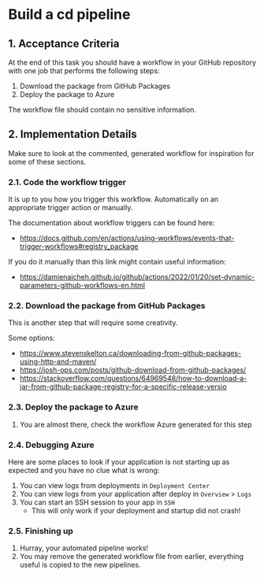 # Build a cd pipeline

## 1. Acceptance Criteria

At the end of this task you should have a workflow in your GitHub repository with one job that performs the following steps:

1. Download the package from GitHub Packages
2. Deploy the package to Azure

The workflow file should contain no sensitive information.

## 2. Implementation Details

Make sure to look at the commented, generated workflow for inspiration for some of these sections.

### 2.1. Code the workflow trigger

It is up to you how you trigger this workflow. Automatically on an appropriate trigger action or manually.

The documentation about workflow triggers can be found here:
* https://docs.github.com/en/actions/using-workflows/events-that-trigger-workflows#registry_package

If you do it manually than this link might contain useful information:
* https://damienaicheh.github.io/github/actions/2022/01/20/set-dynamic-parameters-github-workflows-en.html

### 2.2. Download the package from GitHub Packages

This is another step that will require some creativity.

Some options:
* https://www.stevenskelton.ca/downloading-from-github-packages-using-http-and-maven/
* https://josh-ops.com/posts/github-download-from-github-packages/
* https://stackoverflow.com/questions/64969548/how-to-download-a-jar-from-github-package-registry-for-a-specific-release-versio

### 2.3. Deploy the package to Azure

1. You are almost there, check the workflow Azure generated for this step

### 2.4. Debugging Azure

Here are some places to look if your application is not starting up as expected and you have no clue what is wrong:
1. You can view logs from deployments in `Deployment Center`
1. You can view logs from your application after deploy in `Overview` > `Logs`
1. You can start an SSH session to your app in `SSH`
    * This will only work if your deployment and startup did not crash!

### 2.5. Finishing up

1. Hurray, your automated pipeline works!
1. You may remove the generated workflow file from earlier, everything useful is copied to the new pipelines.
